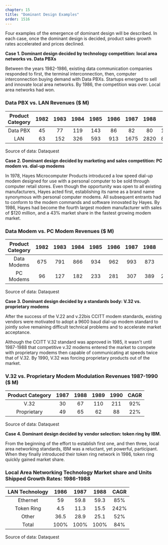 ```yaml
---
chapter: 15
title: "Dominant Design Examples"
order: 1516
---
```


Four examples of the emergence of dominant design will be described. In each case, once the dominant design is decided, product sales growth rates accelerated and prices declined.

**Case 1.   Dominant design decided by technology competition: local area networks vs. Data PBXs**

Between the years 1982-1986, existing data communication companies responded to first, the terminal interconnection, then, computer interconnection buying demand with Data PBXs. Startups emerged to sell and innovate local area networks. By 1986, the competition was over. Local area networks had won. 

### Data PBX vs. LAN Revenues ($ M)

**Product Category**|**1982**|**1983**|**1984**|**1985**|**1986**|**1987**|**1988**|**CAGR**
:-----:|:-----:|:-----:|:-----:|:-----:|:-----:|:-----:|:-----:|:-----:
Data PBX|45|77|119|143|86|82|80|10.10%
LAN|63|152|326|593|913|1675|2820|88.40%


Source of data: Dataquest

**Case 2.   Dominant design decided by marketing and sales competition: PC modem vs. dial-up modems**


In 1978, Hayes Microcomputer Products introduced a low speed dial-up modem designed for use with a personal computer to be sold through computer retail stores. Even though the opportunity was open to all existing manufacturers, Hayes acted first, establishing its name as a brand name synonymous with personal computer modems. All subsequent entrants had to conform to the modem commands and software innovated by Hayes. By 1986, Hayes had become the fourth largest modem manufacturer with sales of $120 million, and a 43% market share in the fastest growing modem market.

### Data Modem vs. PC Modem Revenues ($ M)

**Product Category**|**1982**|**1983**|**1984**|**1985**|**1986**|**1987**|**1988**|**CAGR**
:-----:|:-----:|:-----:|:-----:|:-----:|:-----:|:-----:|:-----:|:-----:
Data Modems|675|791|866|934|962|993|873|4.40%
PC Modems|96|127|182|233|281|307|389|26.30%

Source of data: Dataquest

**Case 3.   Dominant design decided by a standards body: V.32 vs. proprietary modems**


After the success of the V.22 and v.22bis CCITT modem standards, existing vendors were motivated to  adopt a 9600 baud dial-up modem standard to jointly solve remaining difficult technical problems and to accelerate market acceptance.

Although the CCITT V.32 standard was approved in 1985, it wasn't until 1987-1988 that competitive v.32 modems entered the market to compete with proprietary modems then capable of communicating at speeds twice that of V.32. By 1990, V.32 was forcing proprietary products out of the market.

### V.32 vs. Proprietary Modem Modulation Revenues 1987-1990 ($ M)

**Product Category**|**1987**|**1988**|**1989**|**1990**|**CAGR**
:-----:|:-----:|:-----:|:-----:|:-----:|:-----:
V.32|30|67|110|211|92%
Proprietary|49|65|62|88|22%

Source of data: Dataquest

**Case 4.   Dominant design decided by vendor selection: token ring by IBM.**

From the beginning of the effort to establish first one, and then three, local area networking standards, IBM was a reluctant, yet powerful, participant. When they finally introduced their token ring network in 1986, token ring quickly gained market share.

### Local Area Networking Technology Market share and Units Shipped Growth Rates: 1986-1988

**LAN Technology**|**1986**|**1987**|**1988**|**CAGR**
:-----:|:-----:|:-----:|:-----:|:-----:
Ethernet|59|59.8|59.3|85%
Token Ring|4.5|11.3|15.5|242%
Other|36.5|28.9|25.1|52%
Total|100%|100%|100%|84%

Source of data: Dataquest
